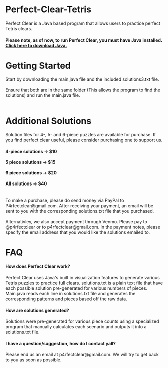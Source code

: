 # Perfect-Clear-Tetris
Perfect Clear is a Java based program that allows users to practice perfect Tetris clears. <br>
<h4><b>Please note, as of now, to run Perfect Clear, you must have Java installed. <a  target="_blank" rel="noopener" href = "https://www.java.com/en/download/"> Click here to download Java.</a></b> </h4>
<h1>Getting Started</h1>
Start by downloading the main.java file and the included solutions3.txt file. <br> 
<br>
Ensure that both are in the same folder (This allows the program to find the solutions) and run the main.java file. <br>
<br>
<h1> Additional Solutions </h1>
Solution files for 4-, 5- and 6-piece puzzles are available for purchase. If you find perfect clear useful, please consider purchasing one to support us. <br>
<h4> 4-piece solutions -> $10 <br><br> 5 piece solutions -> $15 <br><br> 6 piece solutions -> $20 <br><br> All solutions -> $40</h4> <br>
To make a purchase, please do send money via PayPal to P4rfectclear@gmail.com. After receiving your payment, an email will be sent to you with the corresponding solutions.txt file that you purchased. <br> <br>
Alternativley, we also accept payment through Venmo. Please pay to @p4rfectclear or to p4rfectclear@gmail.com. In the payment notes, please specify the email address that you would like the solutions emailed to.
<h1> FAQ </h1>
<h4> How does Perfect Clear work?</h4> 
Perfect Clear uses Java's built in visualization features to generate various Tetris puzzles to practice full clears. solutions.txt is a plain text file that have each possible solution pre-generated for various numbers of pieces. Main.java reads each line in solutions.txt file and generates the corresponding patterns and pieces based off the raw data.
<br>
<h4> How are solutions generated? </h4>
Solutions were pre-generated for various piece counts using a specialized program that manually calculates each scenario and outputs it into a solutions.txt file.
<br>
<h4> I have a question/suggestion, how do I contact yall?</h4>
Please end us an email at p4rfectclear@gmail.com. We will try to get back to you as soon as possible.
